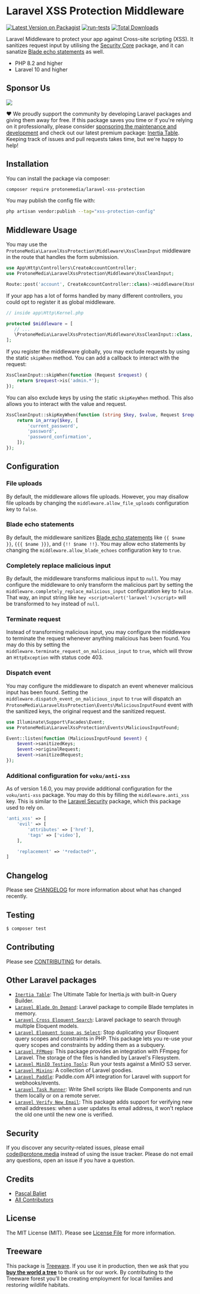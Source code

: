 # Laravel XSS Protection Middleware

[![Latest Version on Packagist](https://img.shields.io/packagist/v/protonemedia/laravel-xss-protection.svg?style=flat-square)](https://packagist.org/packages/protonemedia/laravel-xss-protection)
[![run-tests](https://github.com/protonemedia/laravel-xss-protection/actions/workflows/run-tests.yml/badge.svg)](https://github.com/protonemedia/laravel-xss-protection/actions/workflows/run-tests.yml)
[![Total Downloads](https://img.shields.io/packagist/dt/protonemedia/laravel-xss-protection.svg?style=flat-square)](https://packagist.org/packages/protonemedia/laravel-xss-protection)

Laravel Middleware to protect your app against Cross-site scripting (XSS). It sanitizes request input by utilising the [Security Core](https://github.com/GrahamCampbell/Security-Core) package, and it can sanatize [Blade echo statements](https://laravel.com/docs/8.x/blade#displaying-data) as well.

* PHP 8.2 and higher
* Laravel 10 and higher

## Sponsor Us

[<img src="https://inertiaui.com/visit-card.jpg" />](https://inertiaui.com/inertia-table?utm_source=github&utm_campaign=laravel-xss-protection)

❤️ We proudly support the community by developing Laravel packages and giving them away for free. If this package saves you time or if you're relying on it professionally, please consider [sponsoring the maintenance and development](https://github.com/sponsors/pascalbaljet) and check out our latest premium package: [Inertia Table](https://inertiaui.com/inertia-table?utm_source=github&utm_campaign=laravel-xss-protection). Keeping track of issues and pull requests takes time, but we're happy to help!

## Installation

You can install the package via composer:

```bash
composer require protonemedia/laravel-xss-protection
```

You may publish the config file with:

```bash
php artisan vendor:publish --tag="xss-protection-config"
```

## Middleware Usage

You may use the `ProtoneMedia\LaravelXssProtection\Middleware\XssCleanInput` middleware in the route that handles the form submission.

```php
use App\Http\Controllers\CreateAccountController;
use ProtoneMedia\LaravelXssProtection\Middleware\XssCleanInput;

Route::post('account', CreateAccountController::class)->middleware(XssCleanInput::class);
```

If your app has a lot of forms handled by many different controllers, you could opt to register it as global middleware.

```php
// inside app\Http\Kernel.php

protected $middleware = [
   // ...
   \ProtoneMedia\LaravelXssProtection\Middleware\XssCleanInput::class,
];
```

If you register the middleware globally, you may exclude requests by using the static `skipWhen` method. You can add a callback to interact with the request:

```php
XssCleanInput::skipWhen(function (Request $request) {
    return $request->is('admin.*');
});
```

You can also exclude keys by using the static `skipKeyWhen` method. This also allows you to interact with the value and request.

```php
XssCleanInput::skipKeyWhen(function (string $key, $value, Request $request) {
    return in_array($key, [
        'current_password',
        'password',
        'password_confirmation',
    ]);
});
```

## Configuration

### File uploads

By default, the middleware allows file uploads. However, you may disallow file uploads by changing the `middleware.allow_file_uploads` configuration key to `false`.

### Blade echo statements

By default, the middleware sanitizes [Blade echo statements](https://laravel.com/docs/8.x/blade#displaying-data) like `{{ $name }}`, `{{{ $name }}}`, and `{!! $name !!}`. You may allow echo statements by changing the `middleware.allow_blade_echoes` configuration key to `true`.

### Completely replace malicious input

By default, the middleware transforms malicious input to `null`. You may configure the middleware to only transform the malicious part by setting the `middleware.completely_replace_malicious_input` configuration key to `false`. That way, an input string like `hey <script>alert('laravel')</script>` will be transformed to `hey` instead of `null`.

### Terminate request

Instead of transforming malicious input, you may configure the middleware to terminate the request whenever anything malicious has been found. You may do this by setting the `middleware.terminate_request_on_malicious_input` to `true`, which will throw an `HttpException` with status code 403.

### Dispatch event

You may configure the middleware to dispatch an event whenever malicious input has been found. Setting the `middleware.dispatch_event_on_malicious_input` to `true` will dispatch an `ProtoneMedia\LaravelXssProtection\Events\MaliciousInputFound` event with the sanitized keys, the original request and the sanitized request.

```php
use Illuminate\Support\Facades\Event;
use ProtoneMedia\LaravelXssProtection\Events\MaliciousInputFound;

Event::listen(function (MaliciousInputFound $event) {
    $event->sanitizedKeys;
    $event->originalRequest;
    $event->sanitizedRequest;
});
```

### Additional configuration for `voku/anti-xss`

As of version 1.6.0, you may provide additional configuration for the `voku/anti-xss` package. You may do this by filling the `middleware.anti_xss` key. This is similar to the [Laravel Security](https://github.com/GrahamCampbell/Laravel-Security) package, which this package used to rely on.

```php
'anti_xss' => [
    'evil' => [
        'attributes' => ['href'],
        'tags' => ['video'],
    ],

    'replacement' => '*redacted*',
]
```

## Changelog

Please see [CHANGELOG](CHANGELOG.md) for more information about what has changed recently.

## Testing

```bash
$ composer test
```

## Contributing

Please see [CONTRIBUTING](CONTRIBUTING.md) for details.

## Other Laravel packages

* [`Inertia Table`](https://inertiaui.com/inertia-table?utm_source=github&utm_campaign=laravel-xss-protection): The Ultimate Table for Inertia.js with built-in Query Builder.
* [`Laravel Blade On Demand`](https://github.com/protonemedia/laravel-blade-on-demand): Laravel package to compile Blade templates in memory.
* [`Laravel Cross Eloquent Search`](https://github.com/protonemedia/laravel-cross-eloquent-search): Laravel package to search through multiple Eloquent models.
* [`Laravel Eloquent Scope as Select`](https://github.com/protonemedia/laravel-eloquent-scope-as-select): Stop duplicating your Eloquent query scopes and constraints in PHP. This package lets you re-use your query scopes and constraints by adding them as a subquery.
* [`Laravel FFMpeg`](https://github.com/protonemedia/laravel-ffmpeg): This package provides an integration with FFmpeg for Laravel. The storage of the files is handled by Laravel's Filesystem.
* [`Laravel MinIO Testing Tools`](https://github.com/protonemedia/laravel-minio-testing-tools): Run your tests against a MinIO S3 server.
* [`Laravel Mixins`](https://github.com/protonemedia/laravel-mixins): A collection of Laravel goodies.
* [`Laravel Paddle`](https://github.com/protonemedia/laravel-paddle): Paddle.com API integration for Laravel with support for webhooks/events.
* [`Laravel Task Runner`](https://github.com/protonemedia/laravel-task-runner): Write Shell scripts like Blade Components and run them locally or on a remote server.
* [`Laravel Verify New Email`](https://github.com/protonemedia/laravel-verify-new-email): This package adds support for verifying new email addresses: when a user updates its email address, it won't replace the old one until the new one is verified.

## Security

If you discover any security-related issues, please email code@protone.media instead of using the issue tracker. Please do not email any questions, open an issue if you have a question.

## Credits

- [Pascal Baljet](https://github.com/pascalbaljet)
- [All Contributors](../../contributors)

## License

The MIT License (MIT). Please see [License File](LICENSE.md) for more information.

## Treeware

This package is [Treeware](https://treeware.earth). If you use it in production, then we ask that you [**buy the world a tree**](https://plant.treeware.earth/pascalbaljetmedia/laravel-analytics-event-tracking) to thank us for our work. By contributing to the Treeware forest you’ll be creating employment for local families and restoring wildlife habitats.
